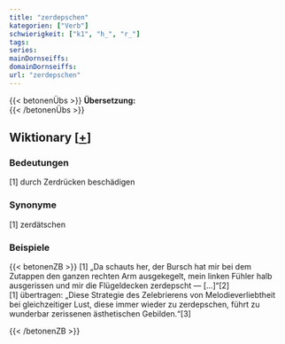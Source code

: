 ```yaml
---
title: "zerdepschen"
kategorien: ["Verb"]
schwierigkeit: ["k1", "h_", "r_"]
tags:
series:
mainDornseiffs:
domainDornseiffs:
url: "zerdepschen"
---
```


{{< betonenÜbs >}}
**Übersetzung:**  
{{< /betonenÜbs >}}

## Wiktionary [[+](https://de.wiktionary.org/wiki/zerdepschen)]

### Bedeutungen
[1] durch Zerdrücken beschädigen  

### Synonyme
[1] zerdätschen  

### Beispiele
{{< betonenZB >}}
[1] „Da schauts her, der Bursch hat mir bei dem Zutappen den ganzen rechten Arm ausgekegelt, mein linken Fühler halb ausgerissen und mir die Flügeldecken zerdepscht — […]“[2]  
[1] übertragen: „Diese Strategie des Zelebrierens von Melodieverliebtheit bei gleichzeitiger Lust, diese immer wieder zu zerdepschen, führt zu wunderbar zerissenen ästhetischen Gebilden.“[3]  

{{< /betonenZB >}}

